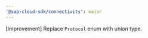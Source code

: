 ```yaml
---
'@sap-cloud-sdk/connectivity': major
---
```


[Improvement] Replace `Protocol` enum with union type.
